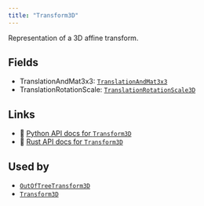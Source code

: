 ```yaml
---
title: "Transform3D"
---
```


Representation of a 3D affine transform.

## Fields

* TranslationAndMat3x3: [`TranslationAndMat3x3`](../datatypes/translation_and_mat3x3.md)
* TranslationRotationScale: [`TranslationRotationScale3D`](../datatypes/translation_rotation_scale3d.md)

## Links
 * 🐍 [Python API docs for `Transform3D`](https://ref.rerun.io/docs/python/nightly/package/rerun/datatypes/transform3d/)
 * 🦀 [Rust API docs for `Transform3D`](https://docs.rs/rerun/0.9.0-alpha.10/rerun/datatypes/enum.Transform3D.html)


## Used by

* [`OutOfTreeTransform3D`](../components/out_of_tree_transform3d.md)
* [`Transform3D`](../components/transform3d.md)
